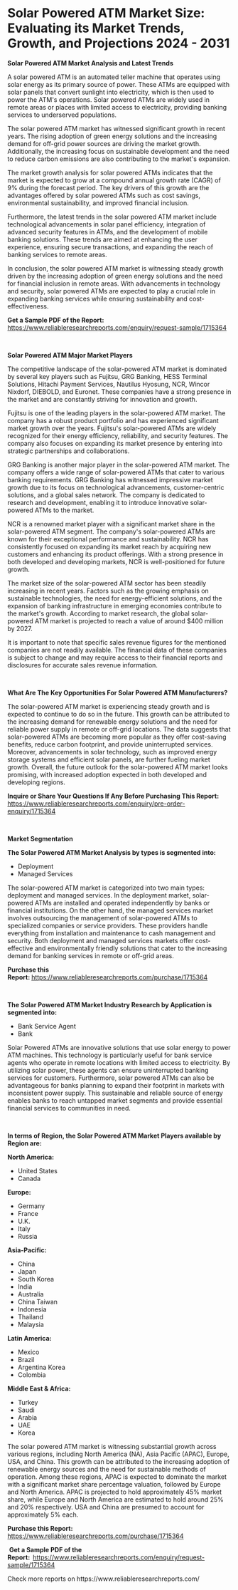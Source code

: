 <p><h1>Solar Powered ATM Market Size: Evaluating its Market Trends, Growth, and Projections 2024 - 2031</h1></p><p><strong>Solar Powered ATM Market Analysis and Latest Trends</strong></p>
<p><p>A solar powered ATM is an automated teller machine that operates using solar energy as its primary source of power. These ATMs are equipped with solar panels that convert sunlight into electricity, which is then used to power the ATM's operations. Solar powered ATMs are widely used in remote areas or places with limited access to electricity, providing banking services to underserved populations.</p><p>The solar powered ATM market has witnessed significant growth in recent years. The rising adoption of green energy solutions and the increasing demand for off-grid power sources are driving the market growth. Additionally, the increasing focus on sustainable development and the need to reduce carbon emissions are also contributing to the market's expansion.</p><p>The market growth analysis for solar powered ATMs indicates that the market is expected to grow at a compound annual growth rate (CAGR) of 9% during the forecast period. The key drivers of this growth are the advantages offered by solar powered ATMs such as cost savings, environmental sustainability, and improved financial inclusion.</p><p>Furthermore, the latest trends in the solar powered ATM market include technological advancements in solar panel efficiency, integration of advanced security features in ATMs, and the development of mobile banking solutions. These trends are aimed at enhancing the user experience, ensuring secure transactions, and expanding the reach of banking services to remote areas.</p><p>In conclusion, the solar powered ATM market is witnessing steady growth driven by the increasing adoption of green energy solutions and the need for financial inclusion in remote areas. With advancements in technology and security, solar powered ATMs are expected to play a crucial role in expanding banking services while ensuring sustainability and cost-effectiveness.</p></p>
<p><strong>Get a Sample PDF of the Report:&nbsp;</strong> <a href="https://www.reliableresearchreports.com/enquiry/request-sample/1715364">https://www.reliableresearchreports.com/enquiry/request-sample/1715364</a></p>
<p>&nbsp;</p>
<p><strong>Solar Powered ATM Major Market Players</strong></p>
<p><p>The competitive landscape of the solar-powered ATM market is dominated by several key players such as Fujitsu, GRG Banking, HESS Terminal Solutions, Hitachi Payment Services, Nautilus Hyosung, NCR, Wincor Nixdorf, DIEBOLD, and Euronet. These companies have a strong presence in the market and are constantly striving for innovation and growth.</p><p>Fujitsu is one of the leading players in the solar-powered ATM market. The company has a robust product portfolio and has experienced significant market growth over the years. Fujitsu's solar-powered ATMs are widely recognized for their energy efficiency, reliability, and security features. The company also focuses on expanding its market presence by entering into strategic partnerships and collaborations.</p><p>GRG Banking is another major player in the solar-powered ATM market. The company offers a wide range of solar-powered ATMs that cater to various banking requirements. GRG Banking has witnessed impressive market growth due to its focus on technological advancements, customer-centric solutions, and a global sales network. The company is dedicated to research and development, enabling it to introduce innovative solar-powered ATMs to the market.</p><p>NCR is a renowned market player with a significant market share in the solar-powered ATM segment. The company's solar-powered ATMs are known for their exceptional performance and sustainability. NCR has consistently focused on expanding its market reach by acquiring new customers and enhancing its product offerings. With a strong presence in both developed and developing markets, NCR is well-positioned for future growth.</p><p>The market size of the solar-powered ATM sector has been steadily increasing in recent years. Factors such as the growing emphasis on sustainable technologies, the need for energy-efficient solutions, and the expansion of banking infrastructure in emerging economies contribute to the market's growth. According to market research, the global solar-powered ATM market is projected to reach a value of around $400 million by 2027.</p><p>It is important to note that specific sales revenue figures for the mentioned companies are not readily available. The financial data of these companies is subject to change and may require access to their financial reports and disclosures for accurate sales revenue information.</p></p>
<p>&nbsp;</p>
<p><strong>What Are The Key Opportunities For Solar Powered ATM Manufacturers?</strong></p>
<p><p>The solar-powered ATM market is experiencing steady growth and is expected to continue to do so in the future. This growth can be attributed to the increasing demand for renewable energy solutions and the need for reliable power supply in remote or off-grid locations. The data suggests that solar-powered ATMs are becoming more popular as they offer cost-saving benefits, reduce carbon footprint, and provide uninterrupted services. Moreover, advancements in solar technology, such as improved energy storage systems and efficient solar panels, are further fueling market growth. Overall, the future outlook for the solar-powered ATM market looks promising, with increased adoption expected in both developed and developing regions.</p></p>
<p><strong>Inquire or Share Your Questions If Any Before Purchasing This Report:</strong> <a href="https://www.reliableresearchreports.com/enquiry/pre-order-enquiry/1715364">https://www.reliableresearchreports.com/enquiry/pre-order-enquiry/1715364</a></p>
<p>&nbsp;</p>
<p><strong>Market Segmentation</strong></p>
<p><strong>The Solar Powered ATM Market Analysis by types is segmented into:</strong></p>
<p><ul><li>Deployment</li><li>Managed Services</li></ul></p>
<p><p>The solar-powered ATM market is categorized into two main types: deployment and managed services. In the deployment market, solar-powered ATMs are installed and operated independently by banks or financial institutions. On the other hand, the managed services market involves outsourcing the management of solar-powered ATMs to specialized companies or service providers. These providers handle everything from installation and maintenance to cash management and security. Both deployment and managed services markets offer cost-effective and environmentally friendly solutions that cater to the increasing demand for banking services in remote or off-grid areas.</p></p>
<p><strong>Purchase this Report:&nbsp;</strong><a href="https://www.reliableresearchreports.com/purchase/1715364">https://www.reliableresearchreports.com/purchase/1715364</a></p>
<p>&nbsp;</p>
<p><strong>The Solar Powered ATM Market Industry Research by Application is segmented into:</strong></p>
<p><ul><li>Bank Service Agent</li><li>Bank</li></ul></p>
<p><p>Solar Powered ATMs are innovative solutions that use solar energy to power ATM machines. This technology is particularly useful for bank service agents who operate in remote locations with limited access to electricity. By utilizing solar power, these agents can ensure uninterrupted banking services for customers. Furthermore, solar powered ATMs can also be advantageous for banks planning to expand their footprint in markets with inconsistent power supply. This sustainable and reliable source of energy enables banks to reach untapped market segments and provide essential financial services to communities in need.</p></p>
<p>&nbsp;</p>
<p><strong>In terms of Region, the Solar Powered ATM Market Players available by Region are:</strong></p>
<p>
    <p> <strong> North America: </strong>
        <ul>
            <li>United States</li>
            <li>Canada</li>
        </ul>
        </p> 
    <p> <strong> Europe: </strong>
        <ul>
            <li>Germany</li>
            <li>France</li>
            <li>U.K.</li>
            <li>Italy</li>
            <li>Russia</li>
        </ul>
        </p> 
    <p> <strong> Asia-Pacific: </strong>
        <ul>
            <li>China</li>
            <li>Japan</li>
            <li>South Korea</li>
            <li>India</li>
            <li>Australia</li>
            <li>China Taiwan</li>
            <li>Indonesia</li>
            <li>Thailand</li>
            <li>Malaysia</li>
        </ul>
        </p> 
    <p> <strong> Latin America: </strong>
        <ul>
            <li>Mexico</li>
            <li>Brazil</li>
            <li>Argentina Korea</li>
            <li>Colombia</li>
        </ul>
        </p> 
    <p> <strong> Middle East & Africa: </strong>
        <ul>
            <li>Turkey</li>
            <li>Saudi</li>
            <li>Arabia</li>
            <li>UAE</li>
            <li>Korea</li>
        </ul>
    </p>
    </p>
<p><p>The solar powered ATM market is witnessing substantial growth across various regions, including North America (NA), Asia Pacific (APAC), Europe, USA, and China. This growth can be attributed to the increasing adoption of renewable energy sources and the need for sustainable methods of operation. Among these regions, APAC is expected to dominate the market with a significant market share percentage valuation, followed by Europe and North America. APAC is projected to hold approximately 45% market share, while Europe and North America are estimated to hold around 25% and 20% respectively. USA and China are presumed to account for approximately 5% each.</p></p>
<p><strong>Purchase this Report: </strong><a href="https://www.reliableresearchreports.com/purchase/1715364">https://www.reliableresearchreports.com/purchase/1715364</a></p>
<p>&nbsp;<strong>Get a Sample PDF of the Report:&nbsp;&nbsp;</strong><a href="https://www.reliableresearchreports.com/enquiry/request-sample/1715364">https://www.reliableresearchreports.com/enquiry/request-sample/1715364</a></p>
<p><strong></strong></p>
<p>Check more reports on https://www.reliableresearchreports.com/</p>
